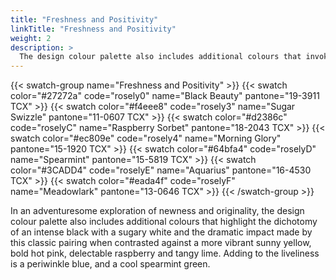 ```yaml
---
title: "Freshness and Positivity"
linkTitle: "Freshness and Positivity"
weight: 2
description: >
  The design colour palette also includes additional colours that invokes freshness and positivity.
---
```


{{< swatch-group name="Freshness and Positivity" >}}
{{< swatch color="#27272a" code="rosely0" name="Black Beauty" pantone="19-3911 TCX" >}}
{{< swatch color="#f4eee8" code="rosely3" name="Sugar Swizzle" pantone="11-0607 TCX" >}}
{{< swatch color="#d2386c" code="roselyC" name="Raspberry Sorbet" pantone="18-2043 TCX" >}}
{{< swatch color="#ec809e" code="rosely4" name="Morning Glory" pantone="15-1920 TCX" >}}
{{< swatch color="#64bfa4" code="roselyD" name="Spearmint" pantone="15-5819 TCX" >}}
{{< swatch color="#3CADD4" code="roselyE" name="Aquarius" pantone="16-4530 TCX" >}}
{{< swatch color="#eada4f" code="roselyF" name="Meadowlark" pantone="13-0646 TCX" >}}
{{< /swatch-group >}}

In an adventuresome exploration of newness and originality, the design colour palette also includes additional colours that highlight the dichotomy of an intense black with a sugary white and the dramatic impact made by this classic pairing when contrasted against a more vibrant sunny yellow, bold hot pink, delectable raspberry and tangy lime. Adding to the liveliness is a periwinkle blue, and a cool spearmint green.
